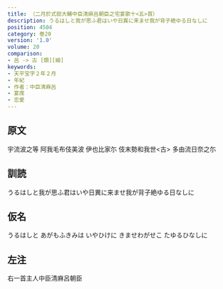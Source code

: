 ```yaml
---
title: （二月於式部大輔中臣清麻呂朝臣之宅宴歌十<五>首）
description: うるはしと我が思ふ君はいや日異に来ませ我が背子絶ゆる日なしに
position: 4504
category: 巻20
version: '1.0'
volume: 20
comparison:
- 呂 -> 古 [類][細]
keywords:
- 天平宝字２年２月
- 年紀
- 作者：中臣清麻呂
- 宴席
- 恋愛
---
```


## 原文

宇流波之等 阿我毛布伎美波 伊也比家尓 伎末勢和我世<古> 多由流日奈之尓

## 訓読

うるはしと我が思ふ君はいや日異に来ませ我が背子絶ゆる日なしに

## 仮名

うるはしと あがもふきみは いやひけに きませわがせこ たゆるひなしに

## 左注

右一首主人中臣清麻呂朝臣
